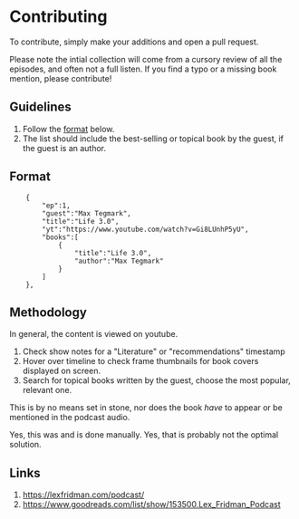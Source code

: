 # Contributing

To contribute, simply make your additions and open a pull request.

Please note the intial collection will come from a cursory review of all the episodes, and often not a full listen. If you find a typo or a missing book mention, please contribute!

## Guidelines

1. Follow the [format](#format) below.
2. The list should include the best-selling or topical book by the guest, if the guest is an author.

## Format
```
	{
		"ep":1,
		"guest":"Max Tegmark",
		"title":"Life 3.0",
		"yt":"https://www.youtube.com/watch?v=Gi8LUnhP5yU",
		"books":[
			{
				"title":"Life 3.0",
				"author":"Max Tegmark"
			}
		]
	},

```

## Methodology

In general, the content is viewed on youtube.

1. Check show notes for a "Literature" or "recommendations" timestamp
2. Hover over timeline to check frame thumbnails for book covers displayed on screen.
3. Search for topical books written by the guest, choose the most popular, relevant one.

This is by no means set in stone, nor does the book _have_ to appear or be mentioned in the podcast audio.

Yes, this was and is done manually. Yes, that is probably not the optimal solution.

## Links

1. https://lexfridman.com/podcast/
2. https://www.goodreads.com/list/show/153500.Lex_Fridman_Podcast
